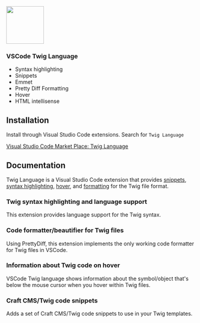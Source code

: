 
<a href="https://marketplace.visualstudio.com/items?itemName=mblode.twig-language">
  <img src="https://github.com/mblode/vscode-twig-language/blob/master/images/icon.png?raw=true" alt="" width=100 height=100>
</a>

### VSCode Twig Language

- Syntax highlighting
- Snippets
- Emmet
- Pretty Diff Formatting
- Hover
- HTML intellisense

## Installation

Install through Visual Studio Code extensions. Search for `Twig Language`

[Visual Studio Code Market Place: Twig Language](https://marketplace.visualstudio.com/items?itemName=mblode.twig-language)

## Documentation

Twig Language is a Visual Studio Code extension that provides [snippets](), [syntax highlighting](), [hover](), and [formatting]() for the Twig file format.

### Twig syntax highlighting and language support

This extension provides language support for the Twig syntax.

### Code formatter/beautifier for Twig files

Using PrettyDiff, this extension implements the only working code formatter for Twig files in VSCode.

### Information about Twig code on hover

VSCode Twig language shows information about the symbol/object that's below the mouse cursor when you hover within Twig files.

### Craft CMS/Twig code snippets

Adds a set of Craft CMS/Twig code snippets to use in your Twig templates.

